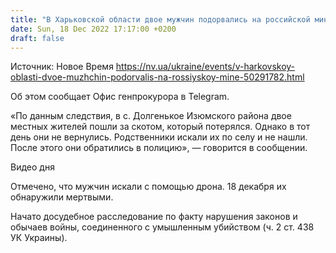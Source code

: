```yaml
---
title: "В Харьковской области двое мужчин подорвались на российской мине"
date: Sun, 18 Dec 2022 17:17:00 +0200
draft: false
---
```

Источник: Новое Время https://nv.ua/ukraine/events/v-harkovskoy-oblasti-dvoe-muzhchin-podorvalis-na-rossiyskoy-mine-50291782.html


Об этом сообщает Офис генпрокурора в Telegram.

«По данным следствия, в с. Долгенькое Изюмского района двое местных жителей пошли за скотом, который потерялся. Однако в тот день они не вернулись. Родственники искали их по селу и не нашли. После этого они обратились в полицию», — говорится в сообщении.

 Видео дня   

Отмечено, что мужчин искали с помощью дрона. 18 декабря их обнаружили мертвыми.

Начато досудебное расследование по факту нарушения законов и обычаев войны, соединенного с умышленным убийством (ч. 2 ст. 438 УК Украины).
